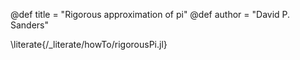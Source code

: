 @def title = "Rigorous approximation of pi"
@def author = "David P. Sanders"

\literate{/_literate/howTo/rigorousPi.jl}